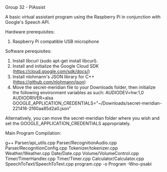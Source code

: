 Group 32 - PiAssist

A basic virtual assistant program using the Raspberry Pi in conjunction with Google's Speech API.

Hardware prerequisites:
1. Raspberry Pi compatible USB microphone

Software perequisites:
1. Install libcurl (sudo apt-get install libcurl).
2. Install and initialize the Google Cloud SDK (https://cloud.google.com/sdk/docs/)
3. Install nlohmann's JSON library for C++ (https://github.com/nlohmann/json)
4. Move the secret-meridian file to your Downloads folder, then initialize the following environment variables as such:
	AUDIODEV=hw:1,0
	AUDIODRIVER=alsa
	GOOGLE_APPLICATION_CREDENTIALS="~/Downloads/secret-meridian-221416-2f60aa85d2a0.json"
	
Alternatively, you can move the secret-meridian folder where you wish and set the GOOGLE_APPLICATION_CREDENTIALS appropriately.

Main Program Compilation:

g++ Parser/api_utils.cpp Parser/RecognitionAudio.cpp Parser/RecognitionConfig.cpp Tokenizer/tokenizer.cpp Weather/Weather.cpp Date/Date.cpp Volume/VolumeControl.cpp Timer/TimerHandler.cpp Timer/Timer.cpp Calculator/Calculator.cpp SpeechToText/SpeechToText.cpp program.cpp -o Program -Wno-psabi
